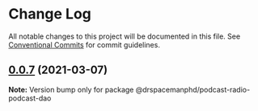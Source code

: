 # Change Log

All notable changes to this project will be documented in this file.
See [Conventional Commits](https://conventionalcommits.org) for commit guidelines.

## [0.0.7](https://github.com/drspacemanphd/podcast-radio-web/compare/@drspacemanphd/podcast-radio-podcast-dao@0.0.6...@drspacemanphd/podcast-radio-podcast-dao@0.0.7) (2021-03-07)

**Note:** Version bump only for package @drspacemanphd/podcast-radio-podcast-dao

